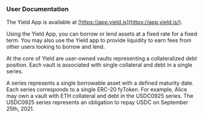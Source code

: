### User Documentation

The Yield App is available at [https://app.yield.is](https://app.yield.is/).

Using the Yield App, you can borrow or lend assets at a fixed rate for a fixed term. You may also use the Yield app to provide liquidity to earn fees from other users looking to borrow and lend.

At the core of Yield are user-owned vaults representing a collateralized debt position. Each vault is associated with single collateral and debt in a single series.

A series represents a single borrowable asset with a defined maturity date. Each series corresponds to a single ERC-20 fyToken. For example, Alice may own a vault with ETH collateral and debt in the USDC0925 series. The USDC0925 series represents an obligation to repay USDC on September 25th, 2021.